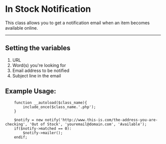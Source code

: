 # In Stock Notification

This class allows you to get a notification email when an item becomes available online.

___


## Setting the variables

1. URL
2. Word(s) you're looking for
3. Email address to be notified
4. Subject line in the email


## Example Usage:

```
	function __autoload($class_name){
		include_once($class_name.'.php');
	}

	$notify = new notify('http://www.this-is.com/the-address-you-are-checking', 'Out of Stock', 'youremail@domain.com', 'Available');
	if($notify->matched == 0):
		$notify->mailer();
	endif;
```
